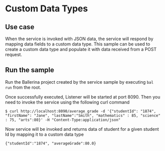 # Custom Data Types
## Use case
When the service is invoked with JSON data, the service will respond by mapping data fields to a custom data type. This sample can be used to create a custom data type and populate it with data received from a POST request.

## Run the sample
Run the Ballerina project created by the service sample by executing `bal run` from the root.

Once successfully executed, Listener will be started at port 8090. Then you need to invoke the service using the following curl command
```
$ curl http://localhost:8090/average_grade -d '{"studentId": "1874", "firstName": "Jane", "lastName":"Smith", "mathematics" : 85, "science" : 75, "arts":80}' -H "Content-Type:application/json"
```
Now service will be invoked and returns data of student for a given student Id by mapping it to a custom data type
```
{"studentId":"1874", "averageGrade":80.0}
```
